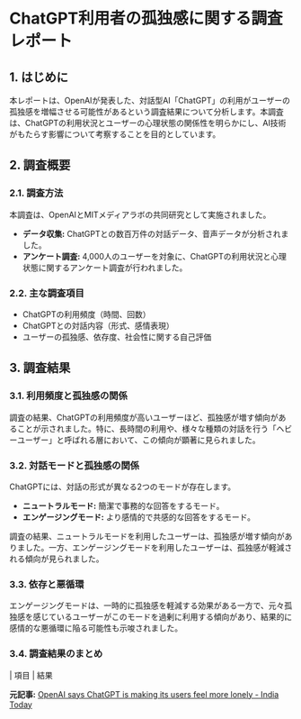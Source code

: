 # ChatGPT利用者の孤独感に関する調査レポート

## 1. はじめに

本レポートは、OpenAIが発表した、対話型AI「ChatGPT」の利用がユーザーの孤独感を増幅させる可能性があるという調査結果について分析します。本調査は、ChatGPTの利用状況とユーザーの心理状態の関係性を明らかにし、AI技術がもたらす影響について考察することを目的としています。

## 2. 調査概要

### 2.1. 調査方法

本調査は、OpenAIとMITメディアラボの共同研究として実施されました。

* **データ収集:** ChatGPTとの数百万件の対話データ、音声データが分析されました。
* **アンケート調査:** 4,000人のユーザーを対象に、ChatGPTの利用状況と心理状態に関するアンケート調査が行われました。

### 2.2. 主な調査項目

* ChatGPTの利用頻度（時間、回数）
* ChatGPTとの対話内容（形式、感情表現）
* ユーザーの孤独感、依存度、社会性に関する自己評価

## 3. 調査結果

### 3.1. 利用頻度と孤独感の関係

調査の結果、ChatGPTの利用頻度が高いユーザーほど、孤独感が増す傾向があることが示されました。特に、長時間の利用や、様々な種類の対話を行う「ヘビーユーザー」と呼ばれる層において、この傾向が顕著に見られました。

### 3.2. 対話モードと孤独感の関係

ChatGPTには、対話の形式が異なる2つのモードが存在します。

* **ニュートラルモード:** 簡潔で事務的な回答をするモード。
* **エンゲージングモード:** より感情的で共感的な回答をするモード。

調査の結果、ニュートラルモードを利用したユーザーは、孤独感が増す傾向がありました。一方、エンゲージングモードを利用したユーザーは、孤独感が軽減される傾向が見られました。

### 3.3. 依存と悪循環

エンゲージングモードは、一時的に孤独感を軽減する効果がある一方で、元々孤独感を感じているユーザーがこのモードを過剰に利用する傾向があり、結果的に感情的な悪循環に陥る可能性も示唆されました。

### 3.4. 調査結果のまとめ

| 項目 | 結果 

**元記事:** [OpenAI says ChatGPT is making its users feel more lonely - India Today](https://www.indiatoday.in/technology/news/story/openai-reveals-millions-of-lonely-users-are-using-chatgpt-2698224-2025-03-24)